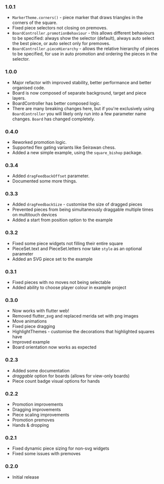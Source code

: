 ### 1.0.1
- `MarkerTheme.corners()` - piece marker that draws triangles in the corners of the square.
- Fixed piece selectors not closing on premoves.
- `BoardController.promotionBehaviour` - this allows different behaviours to be specified: always show the selector (default), always auto select the best piece, or auto select only for premoves.
- `BoardController.pieceHierarchy` - allows the relative hierarchy of pieces to be specified, for use in auto promotion and ordering the pieces in the selector.

### 1.0.0
- Major refactor with improved stability, better performance and better organised code.
- Board is now composed of separate background, target and piece layers.
- BoardController has better composed logic.
- There are many breaking changes here, but if you're exclusively using `BoardController` you will likely only run into a few parameter name changes. `Board` has changed completely.

### 0.4.0
- Reworked promotion logic.
- Supported flex gating variants like Seirawan chess.
- Added a new simple example, using the `square_bishop` package.

### 0.3.4
- Added `dragFeedbackOffset` parameter.
- Documented some more things.

### 0.3.3
- Added `dragFeedbackSize` - customise the size of dragged pieces
- Prevented pieces from being simultaneously draggable multiple times on multitouch devices
- Added a start from position option to the example

### 0.3.2
- Fixed some piece widgets not filling their entire square
- PieceSet.text and PieceSet.letters now take `style` as an optional parameter
- Added an SVG piece set to the example

### 0.3.1
- Fixed pieces with no moves not being selectable
- Added ability to choose player colour in example project

### 0.3.0
- Now works with flutter web!
- Removed flutter_svg and replaced merida set with png images
- Move animations
- Fixed piece dragging
- HighlightThemes - customise the decorations that highlighted squares have
- Improved example
- Board orientation now works as expected

### 0.2.3
- Added some documentation
- *draggable* option for boards (allows for view-only boards)
- Piece count badge visual options for hands

### 0.2.2
- Promotion improvements
- Dragging improvements
- Piece scaling improvements
- Promotion premoves
- Hands & dropping

### 0.2.1
- Fixed dynamic piece sizing for non-svg widgets
- Fixed some issues with premoves

### 0.2.0
- Initial release
